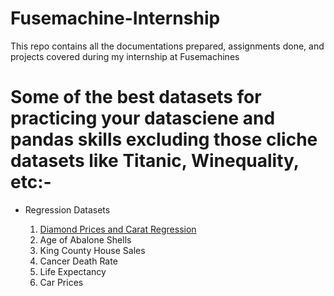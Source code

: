 # Fusemachine-Internship
This repo contains all the documentations prepared, assignments done, and projects covered during my internship at Fusemachines

# Some of the best datasets for practicing your datasciene and pandas skills excluding those cliche datasets like Titanic, Winequality, etc:-
<ul>
  <li>Regression Datasets</li>
  <ol>
    <li><a href='https://www.kaggle.com/shivam2503/diamonds'>Diamond Prices and Carat Regression</a></li>
    <li>Age of Abalone Shells</li>
    <li>King County House Sales</li>
    <li>Cancer Death Rate</li>
    <li>Life Expectancy</li>
    <li>Car Prices</li>
  </ol>
</ul>
